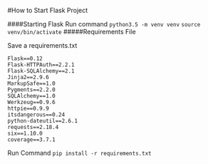#How to Start Flask Project

####Starting Flask
Run command
```python3.5 -m venv venv```
```source venv/bin/activate```
#####Requirements File

Save a requirements.txt
```
Flask==0.12
Flask-HTTPAuth==2.2.1
Flask-SQLAlchemy==2.1
Jinja2==2.9.6
MarkupSafe==1.0
Pygments==2.2.0
SQLAlchemy==1.0
Werkzeug==0.9.6
httpie==0.9.9
itsdangerous==0.24
python-dateutil==2.6.1
requests==2.18.4
six==1.10.0
coverage==3.7.1
```
Run Command
```pip install -r requirements.txt```


